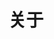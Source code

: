 ---
title: 关于
layout: about
comment: true
info:
  avatar: /avatar.jpg
  name: 椎咲良田
  sign: 快走吧，趁风停止之前
  graduation: '本科'
  profession: '家里蹲大学'
contact:
  - icon: /avatar.jpg
    link: https://github.com/zmxlt
  - icon: https://i.loli.net/2019/01/25/5c4b2a7558ad7.png
    link: http://mail.qq.com/cgi-bin/qm_share?t=qm_mailme&email=xrWnqLWur6qvs76vp6mGoKm_q6evquilqas
introduction:
  - name: "主题来源"
    content:
      - "此主题为蝉时雨博客主题的 Hexo 移植版，感谢蝉时雨大佬开源的主题代码。"
      - "如果你想使用原主题，请访问 <a href='https://github.com/chanshiyucx/aurora'>aurora</a>"
      - "如果你想使用 hexo 版本主题， 请访问 <a href='https://github.com/zmxlt/hexo-theme-aurora'>hexo-theme-aurora</a>"
      - "如果你想使用 valaxy 版本主题， 请访问 <a href='https://github.com/zmxlt/valaxy-theme-aurora'>valaxy-theme-aurora</a>"
      - "如果有什么疑问，请在该页面下面留言，或者向上面仓库提交 Issues"
  - name: "博客申明"
    content:
      - "博客中需要标注的链接、说明，无特殊情况均会进行说明。"
      - "博客遵循：<a href='https://creativecommons.org/licenses/by-nc-sa/4.0/deed.zh'>署名-非商业性使用-相同方式共享 4.0 国际</a>"
  - name: "时间轴线"
    content:
      - "2024-04-10: 移植主题至 valaxy "
---